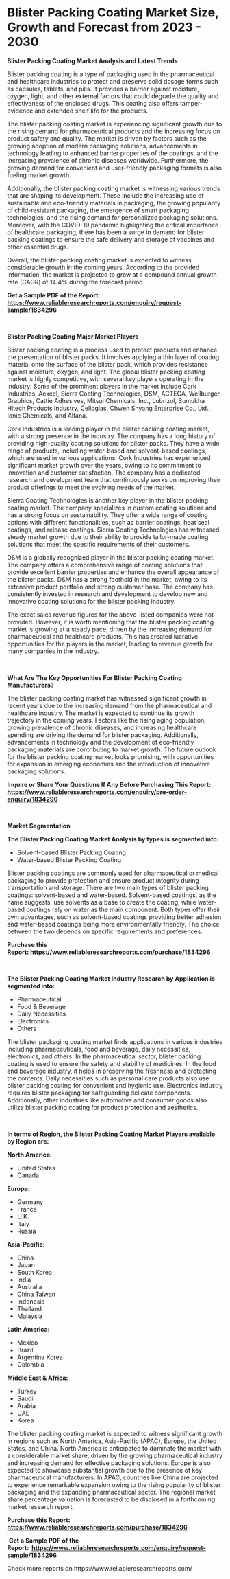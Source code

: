 <p><h1>Blister Packing Coating Market Size, Growth and Forecast from 2023 - 2030</h1></p><p><strong>Blister Packing Coating Market Analysis and Latest Trends</strong></p>
<p><p>Blister packing coating is a type of packaging used in the pharmaceutical and healthcare industries to protect and preserve solid dosage forms such as capsules, tablets, and pills. It provides a barrier against moisture, oxygen, light, and other external factors that could degrade the quality and effectiveness of the enclosed drugs. This coating also offers tamper-evidence and extended shelf life for the products.</p><p>The blister packing coating market is experiencing significant growth due to the rising demand for pharmaceutical products and the increasing focus on product safety and quality. The market is driven by factors such as the growing adoption of modern packaging solutions, advancements in technology leading to enhanced barrier properties of the coatings, and the increasing prevalence of chronic diseases worldwide. Furthermore, the growing demand for convenient and user-friendly packaging formats is also fueling market growth.</p><p>Additionally, the blister packing coating market is witnessing various trends that are shaping its development. These include the increasing use of sustainable and eco-friendly materials in packaging, the growing popularity of child-resistant packaging, the emergence of smart packaging technologies, and the rising demand for personalized packaging solutions. Moreover, with the COVID-19 pandemic highlighting the critical importance of healthcare packaging, there has been a surge in demand for blister packing coatings to ensure the safe delivery and storage of vaccines and other essential drugs.</p><p>Overall, the blister packing coating market is expected to witness considerable growth in the coming years. According to the provided information, the market is projected to grow at a compound annual growth rate (CAGR) of 14.4% during the forecast period.</p></p>
<p><strong>Get a Sample PDF of the Report:&nbsp; <a href="https://www.reliableresearchreports.com/enquiry/request-sample/1834296">https://www.reliableresearchreports.com/enquiry/request-sample/1834296</a></strong></p>
<p>&nbsp;</p>
<p><strong>Blister Packing Coating Major Market Players</strong></p>
<p><p>Blister packing coating is a process used to protect products and enhance the presentation of blister packs. It involves applying a thin layer of coating material onto the surface of the blister pack, which provides resistance against moisture, oxygen, and light. The global blister packing coating market is highly competitive, with several key players operating in the industry. Some of the prominent players in the market include Cork Industries, Aexcel, Sierra Coating Technologies, DSM, ACTEGA, Weilburger Graphics, Cattie Adhesives, Mitsui Chemicals, Inc., Lubrizol, Sumukha Hitech Products Industry, Celloglas, Chwen Shyang Enterprise Co., Ltd., Ionic Chemicals, and Altana.</p><p>Cork Industries is a leading player in the blister packing coating market, with a strong presence in the industry. The company has a long history of providing high-quality coating solutions for blister packs. They have a wide range of products, including water-based and solvent-based coatings, which are used in various applications. Cork Industries has experienced significant market growth over the years, owing to its commitment to innovation and customer satisfaction. The company has a dedicated research and development team that continuously works on improving their product offerings to meet the evolving needs of the market.</p><p>Sierra Coating Technologies is another key player in the blister packing coating market. The company specializes in custom coating solutions and has a strong focus on sustainability. They offer a wide range of coating options with different functionalities, such as barrier coatings, heat seal coatings, and release coatings. Sierra Coating Technologies has witnessed steady market growth due to their ability to provide tailor-made coating solutions that meet the specific requirements of their customers.</p><p>DSM is a globally recognized player in the blister packing coating market. The company offers a comprehensive range of coating solutions that provide excellent barrier properties and enhance the overall appearance of the blister packs. DSM has a strong foothold in the market, owing to its extensive product portfolio and strong customer base. The company has consistently invested in research and development to develop new and innovative coating solutions for the blister packing industry.</p><p>The exact sales revenue figures for the above-listed companies were not provided. However, it is worth mentioning that the blister packing coating market is growing at a steady pace, driven by the increasing demand for pharmaceutical and healthcare products. This has created lucrative opportunities for the players in the market, leading to revenue growth for many companies in the industry.</p></p>
<p>&nbsp;</p>
<p><strong>What Are The Key Opportunities For Blister Packing Coating Manufacturers?</strong></p>
<p><p>The blister packing coating market has witnessed significant growth in recent years due to the increasing demand from the pharmaceutical and healthcare industry. The market is expected to continue its growth trajectory in the coming years. Factors like the rising aging population, growing prevalence of chronic diseases, and increasing healthcare spending are driving the demand for blister packaging. Additionally, advancements in technology and the development of eco-friendly packaging materials are contributing to market growth. The future outlook for the blister packing coating market looks promising, with opportunities for expansion in emerging economies and the introduction of innovative packaging solutions.</p></p>
<p><strong>Inquire or Share Your Questions If Any Before Purchasing This Report: <a href="https://www.reliableresearchreports.com/enquiry/pre-order-enquiry/1834296">https://www.reliableresearchreports.com/enquiry/pre-order-enquiry/1834296</a></strong></p>
<p>&nbsp;</p>
<p><strong>Market Segmentation</strong></p>
<p><strong>The Blister Packing Coating Market Analysis by types is segmented into:</strong></p>
<p><ul><li>Solvent-based Blister Packing Coating</li><li>Water-based Blister Packing Coating</li></ul></p>
<p><p>Blister packing coatings are commonly used for pharmaceutical or medical packaging to provide protection and ensure product integrity during transportation and storage. There are two main types of blister packing coatings: solvent-based and water-based. Solvent-based coatings, as the name suggests, use solvents as a base to create the coating, while water-based coatings rely on water as the main component. Both types offer their own advantages, such as solvent-based coatings providing better adhesion and water-based coatings being more environmentally friendly. The choice between the two depends on specific requirements and preferences.</p></p>
<p><strong>Purchase this Report:&nbsp;<a href="https://www.reliableresearchreports.com/purchase/1834296">https://www.reliableresearchreports.com/purchase/1834296</a></strong></p>
<p>&nbsp;</p>
<p><strong>The Blister Packing Coating Market Industry Research by Application is segmented into:</strong></p>
<p><ul><li>Pharmaceutical</li><li>Food & Beverage</li><li>Daily Necessities</li><li>Electronics</li><li>Others</li></ul></p>
<p><p>The blister packaging coating market finds applications in various industries including pharmaceuticals, food and beverage, daily necessities, electronics, and others. In the pharmaceutical sector, blister packing coating is used to ensure the safety and stability of medicines. In the food and beverage industry, it helps in preserving the freshness and protecting the contents. Daily necessities such as personal care products also use blister packing coating for convenient and hygienic use. Electronics industry requires blister packaging for safeguarding delicate components. Additionally, other industries like automotive and consumer goods also utilize blister packing coating for product protection and aesthetics.</p></p>
<p>&nbsp;</p>
<p><strong>In terms of Region, the Blister Packing Coating Market Players available by Region are:</strong></p>
<p>
    <p> <strong> North America: </strong>
        <ul>
            <li>United States</li>
            <li>Canada</li>
        </ul>
        </p> 
    <p> <strong> Europe: </strong>
        <ul>
            <li>Germany</li>
            <li>France</li>
            <li>U.K.</li>
            <li>Italy</li>
            <li>Russia</li>
        </ul>
        </p> 
    <p> <strong> Asia-Pacific: </strong>
        <ul>
            <li>China</li>
            <li>Japan</li>
            <li>South Korea</li>
            <li>India</li>
            <li>Australia</li>
            <li>China Taiwan</li>
            <li>Indonesia</li>
            <li>Thailand</li>
            <li>Malaysia</li>
        </ul>
        </p> 
    <p> <strong> Latin America: </strong>
        <ul>
            <li>Mexico</li>
            <li>Brazil</li>
            <li>Argentina Korea</li>
            <li>Colombia</li>
        </ul>
        </p> 
    <p> <strong> Middle East & Africa: </strong>
        <ul>
            <li>Turkey</li>
            <li>Saudi</li>
            <li>Arabia</li>
            <li>UAE</li>
            <li>Korea</li>
        </ul>
    </p>
    </p>
<p><p>The blister packing coating market is expected to witness significant growth in regions such as North America, Asia-Pacific (APAC), Europe, the United States, and China. North America is anticipated to dominate the market with a considerable market share, driven by the growing pharmaceutical industry and increasing demand for effective packaging solutions. Europe is also expected to showcase substantial growth due to the presence of key pharmaceutical manufacturers. In APAC, countries like China are projected to experience remarkable expansion owing to the rising popularity of blister packaging and the expanding pharmaceutical sector. The regional market share percentage valuation is forecasted to be disclosed in a forthcoming market research report.</p></p>
<p><strong>Purchase this Report: <a href="https://www.reliableresearchreports.com/purchase/1834296">https://www.reliableresearchreports.com/purchase/1834296</a></strong></p>
<p>&nbsp;<strong>Get a Sample PDF of the Report:&nbsp;&nbsp;<a href="https://www.reliableresearchreports.com/enquiry/request-sample/1834296">https://www.reliableresearchreports.com/enquiry/request-sample/1834296</a></strong></p>
<p><strong></strong></p>
<p>Check more reports on https://www.reliableresearchreports.com/</p>